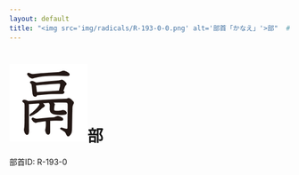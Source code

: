 ```yaml
---
layout: default
title: "<img src='img/radicals/R-193-0-0.png' alt='部首「かなえ」'>部"  # glyphをタイトルに使用
---
```


# <img src='img/radicals/R-193-0-0.png' alt='部首「かなえ」'>部
部首ID: R-193-0
